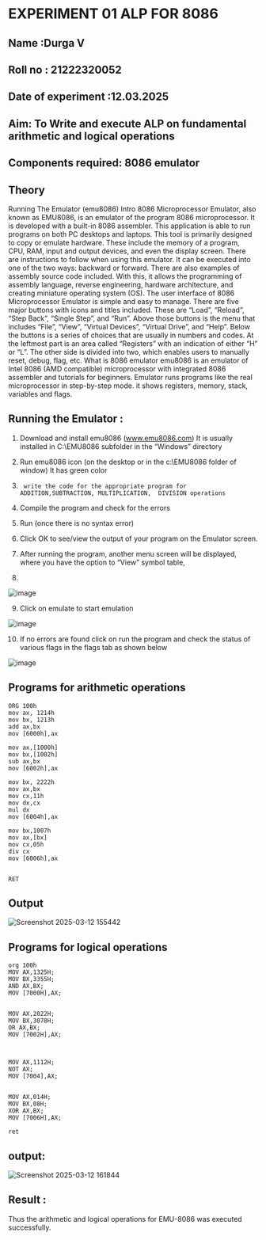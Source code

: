 # EXPERIMENT 01 ALP FOR 8086

## Name :Durga V
## Roll no : 21222320052
## Date of experiment :12.03.2025





## Aim: To Write and execute ALP on fundamental arithmetic and logical operations
## Components required: 8086  emulator 
## Theory 
Running The Emulator (emu8086) Intro 8086 Microprocessor Emulator, also known as EMU8086, is an emulator of the program 8086 microprocessor. It is developed with a built-in 8086 assembler. This application is able to run programs on both PC desktops and laptops. This tool is primarily designed to copy or emulate hardware. These include the memory of a program, CPU, RAM, input and output devices, and even the display screen. There are instructions to follow when using this emulator. It can be executed into one of the two ways: backward or forward. There are also examples of assembly source code included. With this, it allows the programming of assembly language, reverse engineering, hardware architecture, and creating miniature operating system (OS). The user interface of 8086 Microprocessor Emulator is simple and easy to manage. There are five major buttons with icons and titles included. These are “Load”, “Reload”, “Step Back”, “Single Step”, and “Run”. Above those buttons is the menu that includes “File”, “View”, “Virtual Devices”, “Virtual Drive”, and “Help”. Below the buttons is a series of choices that are usually in numbers and codes. At the leftmost part is an area called “Registers” with an indication of either “H” or “L”. The other side is divided into two, which enables users to manually reset, debug, flag, etc. What is 8086 emulator emu8086 is an emulator of Intel 8086 (AMD compatible) microprocessor with integrated 8086 assembler and tutorials for beginners. Emulator runs programs like the real microprocessor in step-by-step mode. it shows registers, memory, stack, variables and flags.


 ## Running the Emulator :
1.	Download and install emu8086 (www.emu8086.com) It is usually installed in C:\EMU8086 subfolder in the “Windows” directory
2.	  Run  emu8086 icon (on the desktop or in the c:\EMU8086 folder of window) It has green color 
 
 
3.		write the code for the appropriate program for ADDITION,SUBTRACTION, MULTIPLICATION,  DIVISION operations 

4.	 Compile the program and check for the errors 
5.	Run (once there is no syntax error) 

6.	Click OK to see/view the output of your program on the Emulator screen. 


7.	After running the program, another menu screen will be displayed, where you have the option to “View” symbol table,
8.	 


![image](https://user-images.githubusercontent.com/36288975/189273263-d65baae9-4b8f-4723-afb3-c0ffa4052b04.png)











9.	Click on emulate to start emulation 








![image](https://user-images.githubusercontent.com/36288975/189273273-9bb36ec1-e2e8-4892-8d35-37707332bfdc.png)








10.	If no errors are found click on run the program and check the status of various flags in the flags tab as shown below 






![image](https://user-images.githubusercontent.com/36288975/189273277-113a2a33-4a40-4ff8-95a5-ecd3a1f504fe.png)







## Programs for arithmetic  operations
```
ORG 100h
mov ax, 1214h
mov bx, 1213h
add ax,bx  
mov [6000h],ax       

mov ax,[1000h]
mov bx,[1002h]
sub ax,bx
mov [6002h],ax

mov bx, 2222h
mov ax,bx
mov cx,11h
mov dx,cx
mul dx
mov [6004h],ax  

mov bx,1007h
mov ax,[bx]
mov cx,05h
div cx
mov [6006h],ax


RET
```





## Output  
 
![Screenshot 2025-03-12 155442](https://github.com/user-attachments/assets/9b4f69f5-ef53-4b5f-8141-e7577a5695b9)



## Programs for logical operations
```
org 100h
MOV AX,1325H;
MOV BX,3355H;
AND AX,BX;
MOV [7000H],AX;


MOV AX,2022H;
MOV BX,3078H;
OR AX,BX;
MOV [7002H],AX;



MOV AX,1112H;
NOT AX;
MOV [7004],AX;


MOV AX,014H;
MOV BX,08H;
XOR AX,BX;
MOV [7006H],AX;

ret

```
## output:
![Screenshot 2025-03-12 161844](https://github.com/user-attachments/assets/ba96fd05-b9ba-4d75-902f-e6bd91b0b49d)

## Result :

Thus the arithmetic and logical operations for EMU-8086 was executed successfully.
 








